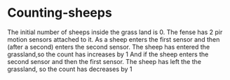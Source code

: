 # Counting-sheeps
The initial number of sheeps inside the grass land is 0.
The fense has 2 pir motion sensors attached to it.
As a sheep enters the first sensor and then (after a second) enters the second sensor. The sheep has entered the grassland,so the count has increases by 1
And if the sheep enters the second sensor and then the first sensor. The sheep has left the the grassland, so the count has decreases by 1

